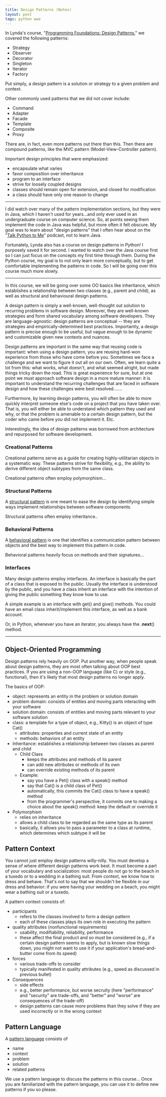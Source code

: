 ```yaml
---
title: Design Patterns (Notes)
layout: post
tags: python wwe
---
```



In Lynda's course, 
"[Programming Foundations: Design Patterns](https://www.lynda.com/Developer-Programming-Foundations-tutorials/Foundations-Programming-Design-Patterns/135365-2.html)," 
we covered the following patterns:
* Strategy 
* Observer 
* Decorator
* Singleton
* Iterator 
* Factory

Put simply, a design pattern is a solution or strategy to a given problem and context.

Other commonly used patterns that we did not cover include:
* Command
* Adapter
* Facade
* Template
* Composite
* Proxy

There are, in fact, even more patterns out there than this. Then there are compound patterns, like the MVC 
pattern (Model-View-Controller pattern).  

Important design principles that were emphasized:
* encapsulate what varies
* favor composition over inheritance
* program to an interface
* strive for loosely coupled designs
* classes should remain open for extension, and closed for modification
* a class should have only one reason to change


--------------------------------------------

I did watch over many of the pattern implementation sections, but they were in Java, which
I haven't used for years...and only ever used in an undergraduate course on computer science.  So,
at points seeing them implement the code in Java was helpful, but more often it felt 
obscure.  My goal was to learn about "design patterns" that I often hear about on the 
"[Talk Python to Me](https://talkpython.fm/)" podcast, not to learn Java.  

Fortunately, Lynda also has a course on design patterns in Python!  I purposely saved it for 
second.  I wanted to watch over the Java course first so I can just focus on the concepts
my first time through them.  During the Python course, my goal is to not only learn more conceptually,
but to get comfortable implementing the patterns in code.  So I will be going over this course
much more slowly.


----------------------------------------------

In this course, we will be going over some OO basics like inheritance, which establishes a relationship between two 
classes (e.g., parent and child), as well as structural and behavioural design patterns.

A design pattern is simply a well-known, well-thought out solution to recurring problems in software 
design.  Moreover, they are well-known strategies and form shared vocabulary among software 
developers.  They are language-agnostic: design patterns are conceptual -- they are strategies and
empirically-determined best practices.  Importantly, a design pattern is precise enough to be useful, 
but vague enough to be dynamic and customizable given new contexts and nuances.

Design patterns are important in the same way that reusing code is important: when using a design pattern, 
you are reusing hard-won experience from those who have come before you.  Sometimes we face a challenge and
we want to figure it out all on our own.  Often, we learn quite a lot from this: what works, what doesn't,
and what seemed alright, but made things tricky down the road.  This is great experience for sure, but at one
point we must approach software design in a more mature manner: it is important to understand the recurring
challenges that are faced in software design and how these challenges were best resolved.......

Furthermore, by learning design patterns, you will often be able to more quickly interpret someone else's
code on a project that you have taken over.  That is, you will either be able to understand which pattern
they used and why, or that the problem is amenable to a certain design pattern, but the coder who came before
you did not implement it.  Etc.

Interestingly, the idea of design patterns was borrowed from architecture and repurposed for software 
development.

### Creational Patterns
Creational patterns serve as a guide for creating highly-utilitarian objects in a systematic 
way.  These patterns strive for flexibility, e.g., the ability to derive different object subtypes from
the same class.

Creational patterns often employ polymorphism...

### Structural Patterns
A [structural pattern](https://en.wikipedia.org/wiki/Structural_pattern) is one meant to ease
the design by identifying simple ways implement relationships between software components.

Structural patterns often employ inheritance..

### Behavioral Patterns
A [behavioral pattern](https://en.wikipedia.org/wiki/Behavioral_pattern) is one that identifies
a communication pattern between objects and the best way to implement this pattern in code.

Behavioral patterns heavily focus on methods and their signatures...

### Interfaces
Many design patterns employ interfaces.  An interface is basically the part of a class
that is exposed to the public.  Usually the interface is understood by the public, and
you have a class inherit an interface with the intention of giving the public
something they know how to use.  

A simple example is an interface with get() and give() methods.  You could have an
email class inherit/implement this interface, as well as a bank account.  

Or, in Python, whenever you have an iterator, you always have the .__next__() method.

-------------------

## Object-Oriented Programming
Design patterns rely heavily on OOP.  Put another way, when people speak about design patterns,
they are most often talking about OOP best practices.  If you are using a non-OOP language (like
C) or style (e.g., functional), then it's likely that most design patterns no longer apply.

The basics of OOP:
* object: represents an entity in the problem or solution domain
* problem domain: consists of entities and moving parts interacting with your software
* solution domain: consists of entities and moving parts relevant to your software solution
* class: a template for a type of object, e.g., Kitty() is an object of type Cat()
  - attributes: properties and current state of an entity
  - methods: behaviors of an entity 
* Inheritance: establishes a relationship between two classes as parent and child
  - Child Class 
    * keeps the attributes and methods of its parent
    * can add new attributes or methods of its own 
    * can override existing methods of its parent
  - Example: 
    * say you have a Pet() class with a speak() method
    * say that Cat() is a child class of Pet()
    * automatically, this commits the Cat() class to have a speak() method
    * from the programmer's perspective, it commits one to making a choice about the speak() method: keep the default or override it
* Polymorphism
  - relies on inheritance
  - allows a child class to be regarded as the same type as its parent
  - basically, it allows you to pass a parameter to a class at runtime, which determines which subtype it will be

## Pattern Context
You cannot just employ design patterns willy-nilly.  You must develop a sense of where different design
patterns work best.  It must become a part of your vocabulary and socialization: most people do not go to the
beach in a tuxedo or to a wedding in a bathing suit.  From context, we know how to dress and behave.  That's not
to say that we shouldn't be flexible in our dress and behavior: if you were having your wedding on a beach, you 
might wear a bathing suit or a tuxedo.

A pattern context consists of:
* participants
  - refers to the classes involved to form a design pattern
  - each of these classes plays its own role in executing the pattern
* quality attributes (nonfunctional requirements)
  - usability, modifiability, reliability, performance
  - these affect the final product and so must be considered (e.g., if a certain design pattern seems to apply, but is known slow things down, you might not want to use it if your application's bread-and-butter come from its speed)
* forces
  - various trade-offs to consider
  - typically manifested in quality attributes (e.g., speed as discussed in previous bullet)
* Consequences
  - side effects
  - e.g., better performance, but worse secruity  (here "performance" and "security" are trade-offs, and "better" and "worse" are consequences of the trade-off)
  - design patterns can cause more problems than they solve if they are used incorrectly or in the wrong context

## Pattern Language
A [pattern language](https://en.wikipedia.org/wiki/Pattern_language)  consists of 
* name
* context
* problem
* solution
* related patterns

We use a pattern language to discuss the patterns in this course... Once you are familiarized with
the pattern language, you can use it to define new patterns if you so please.






